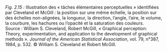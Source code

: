 *Fig. 2.15 :* Illustration des « tâches élémentaires perceptuelles » identifiées par Cleveland et McGill : la position sur une même échelle, la position sur des échelles non-alignées, la longueur, la direction, l’angle, l’aire, le volume, la courbure, les hachures ou l’opacité et la saturation des couleurs.  
Source : William S. Cleveland, Robert McGill, « Graphical perception: Theory, experimentation, and application to the development of graphical methods ». *Journal of the American Statistical Association*, vol. 79, n°387, 1984, p. 532. © William S. Cleveland et Robert McGill.